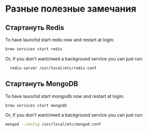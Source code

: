 # Разные полезные замечания
## Стартануть Redis

To have launchd start redis now and restart at login:

```bash
brew services start redis
```

Or, if you don't want/need a background service you can just run:

```bash
  redis-server /usr/local/etc/redis.conf
```

## Стартануть MongoDB
To have launchd start mongodb now and restart at login:

```bash
brew services start mongodb
```

Or, if you don't want/need a background service you can just run:

```bash
mongod --config /usr/local/etc/mongod.conf
```

